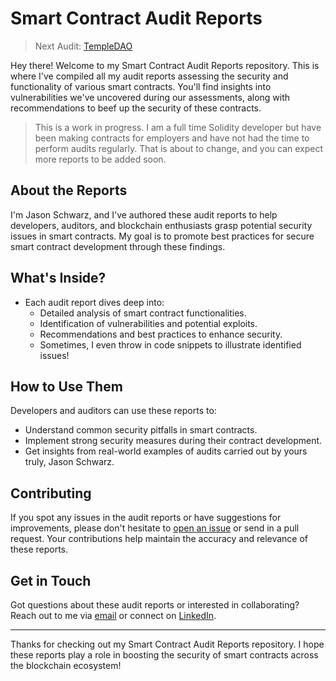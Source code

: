 # Smart Contract Audit Reports

> Next Audit: [TempleDAO](https://www.codehawks.com/contests/clxyjvjkg0007isl3p290etog)

Hey there! Welcome to my Smart Contract Audit Reports repository. This is where I've compiled all my audit reports assessing the security and functionality of various smart contracts. You'll find insights into vulnerabilities we've uncovered during our assessments, along with recommendations to beef up the security of these contracts.

> This is a work in progress. I am a full time Solidity developer but have been making contracts for employers and have not had the time to perform audits regularly. That is about to change, and you can expect more reports to be added soon.

## About the Reports

I'm Jason Schwarz, and I've authored these audit reports to help developers, auditors, and blockchain enthusiasts grasp potential security issues in smart contracts. My goal is to promote best practices for secure smart contract development through these findings.

## What's Inside?

- Each audit report dives deep into:
  - Detailed analysis of smart contract functionalities.
  - Identification of vulnerabilities and potential exploits.
  - Recommendations and best practices to enhance security.
  - Sometimes, I even throw in code snippets to illustrate identified issues!

## How to Use Them

Developers and auditors can use these reports to:
- Understand common security pitfalls in smart contracts.
- Implement strong security measures during their contract development.
- Get insights from real-world examples of audits carried out by yours truly, Jason Schwarz.

## Contributing

If you spot any issues in the audit reports or have suggestions for improvements, please don't hesitate to [open an issue](link-to-issues) or send in a pull request. Your contributions help maintain the accuracy and relevance of these reports.

## Get in Touch

Got questions about these audit reports or interested in collaborating? Reach out to me via [email](mailto:jason.c.schwarz@gmail.com) or connect on [LinkedIn](https://www.linkedin.com/in/jason-schwarz-75b91482/).

---

Thanks for checking out my Smart Contract Audit Reports repository. I hope these reports play a role in boosting the security of smart contracts across the blockchain ecosystem!
